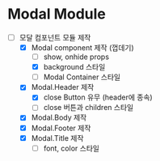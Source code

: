 # Modal Module

- [ ] 모달 컴포넌트 모듈 제작
  - [x] Modal component 제작 (껍데기)
    - [ ] show, onhide props
    - [x] background 스타일
    - [ ] Modal Container 스타일
  - [x] Modal.Header 제작
    - [x] close Button 유무 (header에 종속)
    - [ ] close 버튼과 children 스타일
  - [x] Modal.Body 제작
  - [x] Modal.Footer 제작
  - [x] Modal.Title 제작
    - [ ] font, color 스타일
